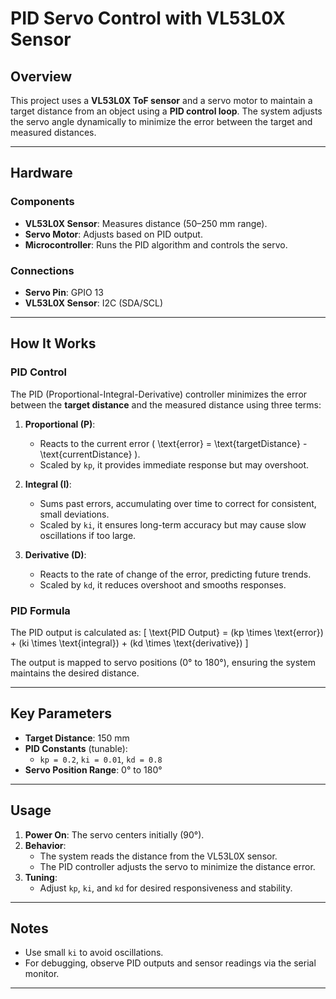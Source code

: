 # PID Servo Control with VL53L0X Sensor

## Overview
This project uses a **VL53L0X ToF sensor** and a servo motor to maintain a target distance from an object using a **PID control loop**. The system adjusts the servo angle dynamically to minimize the error between the target and measured distances.

---

## Hardware

### Components
- **VL53L0X Sensor**: Measures distance (50–250 mm range).
- **Servo Motor**: Adjusts based on PID output.
- **Microcontroller**: Runs the PID algorithm and controls the servo.

### Connections
- **Servo Pin**: GPIO 13
- **VL53L0X Sensor**: I2C (SDA/SCL)

---

## How It Works

### PID Control
The PID (Proportional-Integral-Derivative) controller minimizes the error between the **target distance** and the measured distance using three terms:

1. **Proportional (P)**:
   - Reacts to the current error \( \text{error} = \text{targetDistance} - \text{currentDistance} \).
   - Scaled by `kp`, it provides immediate response but may overshoot.

2. **Integral (I)**:
   - Sums past errors, accumulating over time to correct for consistent, small deviations.
   - Scaled by `ki`, it ensures long-term accuracy but may cause slow oscillations if too large.

3. **Derivative (D)**:
   - Reacts to the rate of change of the error, predicting future trends.
   - Scaled by `kd`, it reduces overshoot and smooths responses.

### PID Formula
The PID output is calculated as:
\[
\text{PID Output} = (kp \times \text{error}) + (ki \times \text{integral}) + (kd \times \text{derivative})
\]

The output is mapped to servo positions (0° to 180°), ensuring the system maintains the desired distance.

---

## Key Parameters
- **Target Distance**: 150 mm
- **PID Constants** (tunable):
  - `kp = 0.2`, `ki = 0.01`, `kd = 0.8`
- **Servo Position Range**: 0° to 180°

---

## Usage

1. **Power On**: The servo centers initially (90°).
2. **Behavior**:
   - The system reads the distance from the VL53L0X sensor.
   - The PID controller adjusts the servo to minimize the distance error.
3. **Tuning**:
   - Adjust `kp`, `ki`, and `kd` for desired responsiveness and stability.

---

## Notes
- Use small `ki` to avoid oscillations.
- For debugging, observe PID outputs and sensor readings via the serial monitor.

---
